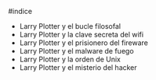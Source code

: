 #indice

* Larry Plotter y el bucle filosofal
* Larry Plotter y la clave secreta del wifi
* Larry Plotter y el prisionero del fireware
* Larry Plotter y el malware de fuego
* Larry Plotter y la orden de Unix
* Larry Plotter y el misterio del hacker
